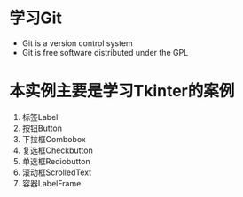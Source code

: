 # 学习Git
- Git is a version control system
- Git is free software distributed under the GPL
# 本实例主要是学习Tkinter的案例
1. 标签Label
2. 按钮Button
3. 下拉框Combobox
4. 复选框Checkbutton
5. 单选框Rediobutton
6. 滚动框ScrolledText
7. 容器LabelFrame
